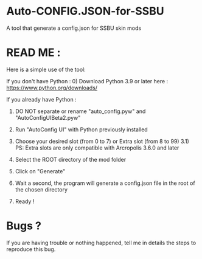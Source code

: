 # Auto-CONFIG.JSON-for-SSBU
A tool that generate a config.json for SSBU skin mods


# READ ME :

Here is a simple use of the tool:

If you don't have Python :
0) Download Python 3.9 or later here : https://www.python.org/downloads/

If you already have Python :
1) DO NOT separate or rename "auto_config.pyw" and "AutoConfigUIBeta2.pyw"

2) Run "AutoConfig UI" with Python previously installed

3) Choose your desired slot (from 0 to 7) or Extra slot (from 8 to 99)
3.1) PS: Extra slots are only compatible with Arcropolis 3.6.0 and later

4) Select the ROOT directory of the mod folder

5) Click on "Generate"

6) Wait a second, the program will generate a config.json file in the root of the chosen directory

7) Ready !

# Bugs ?

If you are having trouble or nothing happened, tell me in details the steps to reproduce this bug.
